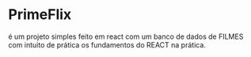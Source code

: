 # PrimeFlix
é um projeto simples feito em react com um banco de dados de FILMES com intuito de prática os fundamentos do REACT na prática.
